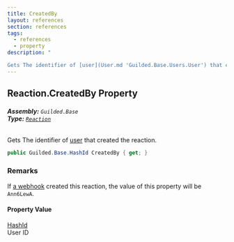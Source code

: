 ```yaml
---
title: CreatedBy
layout: references
section: references
tags:
  - references
  - property
description: "

Gets The identifier of [user](User.md 'Guilded.Base.Users.User') that created the reaction."
---
```


## Reaction.CreatedBy Property
###### **Assembly:** `Guilded.Base`<br/>**Type:** [`Reaction`](Reaction.md 'Guilded.Base.Content.Reaction')

Gets The identifier of [user](User.md 'Guilded.Base.Users.User') that created the reaction.

```csharp
public Guilded.Base.HashId CreatedBy { get; }
```

### Remarks
  
If [a webhook](Webhook.md 'Guilded.Base.Servers.Webhook') created this reaction, the value of this property will be `Ann6LewA`.

#### Property Value
[HashId](HashId.md 'Guilded.Base.HashId')  
User ID
